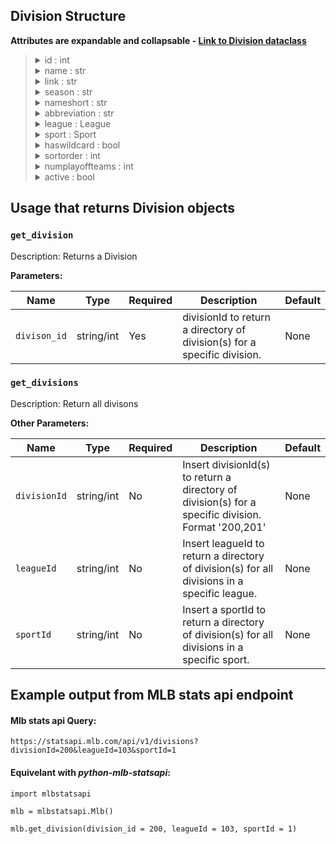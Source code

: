## Division Structure

**Attributes are expandable and collapsable - [Link to Division dataclass](https://github.com/zero-sum-seattle/python-mlb-statsapi/blob/development/mlbstatsapi/models/divisions/division.py)**


<blockquote>

<details>
<summary>id : int  </summary>

* id number of the divison 
</details>

<details>
<summary>name : str  </summary>

* name of the division 
</details>

<details>
<summary>link : str  </summary>

* link of the division 
</details>

<details>
<summary>season : str  </summary>

* Current season for the division 
</details>

<details>
<summary>nameshort : str  </summary>

* Short name for the division 
</details>

<details>
<summary>abbreviation : str  </summary>

* Abbreviation of the divison name 
</details>

<details>
<summary>league : League  </summary>

* League this division is in. Dataclass: [League](https://github.com/zero-sum-seattle/python-mlb-statsapi/blob/development/mlbstatsapi/models/leagues/league.py)

<blockquote>

<details>
<summary>id : int  </summary>

* id number of the league 
</details>

<details>
<summary>link : str  </summary>

* link of the league  
</details>


</blockquote>

</details>

<details>
<summary>sport : Sport  </summary>

* Sport this divison is in. Dataclass: [Sport](https://github.com/zero-sum-seattle/python-mlb-statsapi/blob/development/mlbstatsapi/models/sports/sport.py)

<blockquote>

<details>
<summary>id : int  </summary>

* id number of the sport 
</details>

<details>
<summary>link : str  </summary>

* link of the sport  
</details>


</blockquote>

</details>

<details>
<summary>haswildcard : bool  </summary>

* If this league has a wildcard 
</details>

<details>
<summary>sortorder : int  </summary>

* Sort order 
</details>

<details>
<summary>numplayoffteams : int  </summary>

* Number of playoff teams in division 
</details>

<details>
<summary>active : bool  </summary>

* Current status of this division 
</details>

</blockquote>


## Usage that returns Division objects

### `get_division`

Description: Returns a Division

**Parameters:**

| Name       | Type      | Required | Description                         | Default
| ---------- | --------- | -------- | ----------------------------------- | -------
| `divison_id` | string/int | Yes      | divisionId to return a directory of division(s) for a specific division. | None


### `get_divisions`

Description: Return all divisons

**Other Parameters:**

| Name       | Type      | Required | Description                         | Default
| ---------- | --------- | -------- | ----------------------------------- | -------
| `divisionId` | string/int | No      | Insert divisionId(s) to return a directory of division(s) for a specific division. Format '200,201' | None
| `leagueId` | string/int | No      | Insert leagueId to return a directory of division(s) for all divisions in a specific league. | None
| `sportId` | string/int | No      | Insert a sportId to return a directory of division(s) for all divisions in a specific sport. | None



## Example output from MLB stats api endpoint

#### Mlb stats api Query:   
```https://statsapi.mlb.com/api/v1/divisions?divisionId=200&leagueId=103&sportId=1```

#### Equivelant with *python-mlb-statsapi*:   
```
import mlbstatsapi

mlb = mlbstatsapi.Mlb()

mlb.get_division(division_id = 200, leagueId = 103, sportId = 1)
```